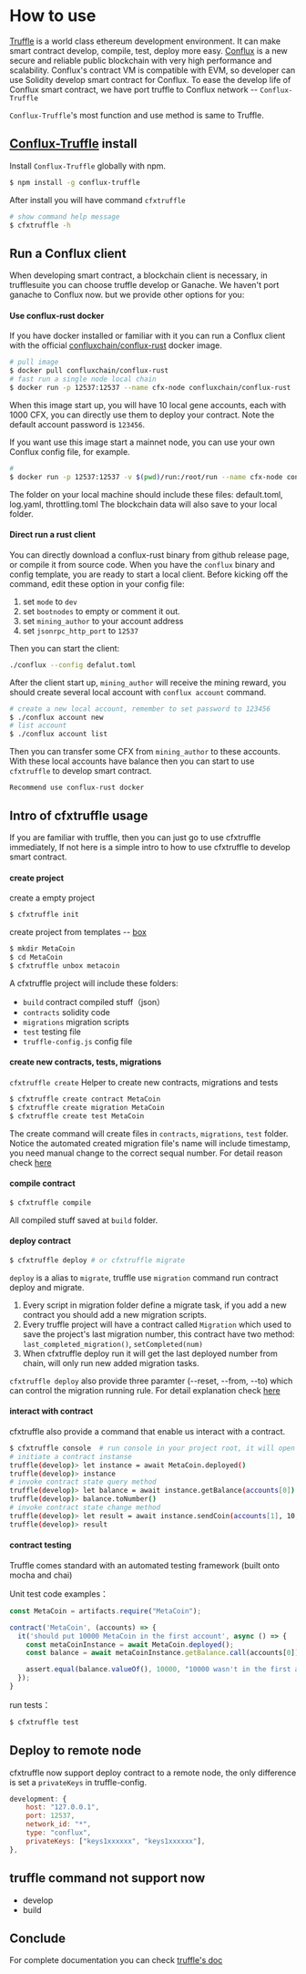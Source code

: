 How to use
===
[Truffle](https://www.trufflesuite.com/) is a world class ethereum development environment. 
It can make smart contract develop, compile, test, deploy more easy.
[Conflux](https://confluxnetwork.org/) is a new secure and reliable public blockchain with very high performance and scalability.
Conflux's contract VM is compatible with EVM, so developer can use Solidity develop smart contract for Conflux.
To ease the develop life of Conflux smart contract, we have port truffle to Conflux network -- `Conflux-Truffle`

`Conflux-Truffle`'s most function and use method is same to Truffle.

## [Conflux-Truffle](https://www.npmjs.com/package/conflux-truffle) install
Install `Conflux-Truffle` globally with npm.

```sh
$ npm install -g conflux-truffle
```
After install you will have command `cfxtruffle`

```sh
# show command help message
$ cfxtruffle -h
```

## Run a Conflux client
When developing smart contract, a blockchain client is necessary, in trufflesuite you can choose truffle develop or Ganache. We haven't port ganache to Conflux now. but we provide other options for you:

#### Use conflux-rust docker
If you have docker installed or familiar with it you can run a Conflux client with the official [confluxchain/conflux-rust](https://hub.docker.com/r/confluxchain/conflux-rust) docker image.

```sh
# pull image
$ docker pull confluxchain/conflux-rust
# fast run a single node local chain
$ docker run -p 12537:12537 --name cfx-node confluxchain/conflux-rust
```
When this image start up, you will have 10 local gene accounts, each with 1000 CFX, you can directly use them to deploy your contract.
Note the default account password is `123456`.

If you want use this image start a mainnet node, you can use your own Conflux config file, for example.
```sh
# 
$ docker run -p 12537:12537 -v $(pwd)/run:/root/run --name cfx-node confluxchain/conflux-rust
```
The folder on your local machine should include these files: default.toml, log.yaml, throttling.toml
The blockchain data will also save to your local folder.


#### Direct run a rust client
You can directly download a conflux-rust binary from github release page, or compile it from source code.
When you have the `conflux` binary and config template, you are ready to start a local client. 
Before kicking off the command, edit these option in your config file:

1. set `mode` to `dev`
2. set `bootnodes` to empty or comment it out.
3. set `mining_author` to your account address
4. set `jsonrpc_http_port` to `12537`

Then you can start the client:

```sh
./conflux --config defalut.toml
```

After the client start up, `mining_author` will receive the mining reward, you should create several local account with `conflux account` command.

```sh
# create a new local account, remember to set password to 123456
$ ./conflux account new
# list account
$ ./conflux account list
```

Then you can transfer some CFX from `mining_author` to these accounts. With these local accounts have balance then you can start to use `cfxtruffle` to develop smart contract.

```Recommend use conflux-rust docker```


## Intro of cfxtruffle usage 
If you are familiar with truffle, then you can just go to use cfxtruffle immediately,
If not here is a simple intro to how to use cfxtruffle to develop smart contract.

#### create project
create a empty project
```sh
$ cfxtruffle init 
```
create project from templates -- [box](https://www.trufflesuite.com/boxes)

```sh
$ mkdir MetaCoin
$ cd MetaCoin
$ cfxtruffle unbox metacoin
```

A cfxtruffle project will include these folders:

* `build` contract compiled stuff（json）
* `contracts` solidity code 
* `migrations` migration scripts 
* `test` testing file
* `truffle-config.js` config file

#### create new contracts, tests, migrations

`cfxtruffle create` Helper to create new contracts, migrations and tests

```sh
$ cfxtruffle create contract MetaCoin
$ cfxtruffle create migration MetaCoin
$ cfxtruffle create test MetaCoin
```
The create command will create files in `contracts`, `migrations`, `test` folder.
Notice the automated created migration file's name will include timestamp, you need manual change to the correct sequal number. For detail reason check [here](https://www.trufflesuite.com/docs/truffle/getting-started/running-migrations#migration-files)

#### compile contract

```sh
$ cfxtruffle compile
```
All compiled stuff saved at `build` folder.

#### deploy contract

```sh
$ cfxtruffle deploy # or cfxtruffle migrate
```
`deploy` is a alias to `migrate`, truffle use `migration` command run contract deploy and migrate.

1. Every script in migration folder define a migrate task, if you add a new contract you should add a new migration scripts.
2. Every truffle project will have a contract called `Migration` which used to save the project's last migration number, this contract have two method: `last_completed_migration()`, `setCompleted(num)`
3. When cfxtruffle deploy run it will get the last deployed number from chain, will only run new added migration tasks.

`cfxtruffle deploy` also provide three paramter (--reset, --from, --to) which can control the migration running rule. For detail explanation check [here](https://www.trufflesuite.com/docs/truffle/getting-started/running-migrations)

#### interact with contract

cfxtruffle also provide a command that enable us interact with a contract.

```sh
$ cfxtruffle console  # run console in your project root, it will open a interactive console
# initiate a contract instanse
truffle(develop)> let instance = await MetaCoin.deployed()
truffle(develop)> instance
# invoke contract state query method
truffle(develop)> let balance = await instance.getBalance(accounts[0])
truffle(develop)> balance.toNumber()
# invoke contract state change method
truffle(develop)> let result = await instance.sendCoin(accounts[1], 10, {from: accounts[0]})
truffle(develop)> result
```

#### contract testing

Truffle comes standard with an automated testing framework (built onto mocha and chai)

Unit test code examples：
```js
const MetaCoin = artifacts.require("MetaCoin");

contract('MetaCoin', (accounts) => {
  it('should put 10000 MetaCoin in the first account', async () => {
    const metaCoinInstance = await MetaCoin.deployed();
    const balance = await metaCoinInstance.getBalance.call(accounts[0]);

    assert.equal(balance.valueOf(), 10000, "10000 wasn't in the first account");
  });
}
```

run tests：
```sh
$ cfxtruffle test
```

## Deploy to remote node
cfxtruffle now support deploy contract to a remote node, the only difference is set a `privateKeys` in truffle-config.

```js
development: {
    host: "127.0.0.1",     
    port: 12537,
    network_id: "*",       
    type: "conflux",
    privateKeys: ["keys1xxxxxx", "keys1xxxxxx"], 
},
```

## truffle command not support now

* develop
* build

## Conclude
For complete documentation you can check [truffle's doc](https://www.trufflesuite.com/docs/truffle/overview)

